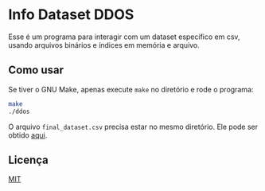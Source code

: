 # Info Dataset DDOS

Esse é um programa para interagir com um dataset específico em csv, usando arquivos binários e índices em memória e arquivo.

## Como usar

Se tiver o GNU Make, apenas execute `make` no diretório e rode o programa:
```bash
make
./ddos
```
O arquivo `final_dataset.csv` precisa estar no mesmo diretório. Ele pode ser obtido [aqui](https://www.kaggle.com/datasets/devendra416/ddos-datasets).


## Licença
[MIT](https://choosealicense.com/licenses/mit/)
